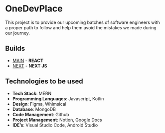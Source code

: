# OneDevPlace

This project is to provide our upcoming batches of software engineers with a proper path to follow and help them avoid the mistakes we made during our journey.

## Builds

- [MAIN](https://one-dev-place.netlify.app) - **REACT**
- [NEXT](https://one-dev-place.vercel.app) - **NEXT JS**


## Technologies to be used

- **Tech Stack**: MERN
- **Programming Languages**: Javascript, Kotlin
- **Design**: Figma, Whimsical
- **Database**: MongoDB
- **Code Management**: Github
- **Project Management**: Notion, Google Docs
- **IDE’s**: Visual Studio Code, Android Studio
